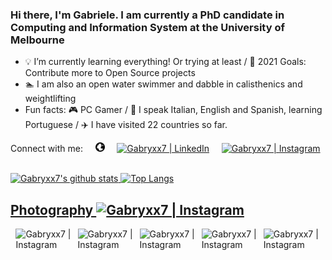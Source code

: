 ### Hi there, I'm Gabriele. I am currently a PhD candidate in Computing and Information System at the University of Melbourne
- 💡 I’m currently learning everything! Or trying at least / 🎯 2021 Goals: Contribute more to Open Source projects
- 🏊 I am also an open water swimmer and dabble in calisthenics and weightlifting
- Fun facts: 🎮 PC Gamer / 💬 I speak Italian, English and Spanish, learning Portuguese / ✈️ I have visited 22 countries so far.


Connect with me:  &nbsp; &nbsp;
[<img alt="gmarini.com" width="15px" src="https://raw.githubusercontent.com/iconic/open-iconic/master/svg/globe.svg" class="no-hover no-mark" />][website] &nbsp; &nbsp;
[<img alt="Gabryxx7 | LinkedIn" width="15px" src="https://cdn.jsdelivr.net/npm/simple-icons@v3/icons/linkedin.svg" class="no-hover no-mark" />][linkedin] &nbsp; &nbsp;
[<img alt="Gabryxx7 | Instagram" width="15px" src="https://cdn.jsdelivr.net/npm/simple-icons@v3/icons/instagram.svg" class="no-hover no-mark" />][instagram] &nbsp; &nbsp;

<div>
<a href="https://github.com/Gabryxx7" class="no-hover no-mark">
    <img src="https://github-readme-stats.vercel.app/api?username=Gabryxx7&count_private=true&show_icons=true&theme=onedark&include_all_commits=1" alt="Gabryxx7's github stats">
</a>

<a href="https://github.com/Gabryxx7" class="no-hover no-mark">
    <img src="https://github-readme-stats.vercel.app/api/top-langs/?username=Gabryxx7&layout=compact&theme=onedark" alt="Top Langs">
</a>
</div>

## [Photography <img alt="Gabryxx7 | Instagram" width="15px" src="https://cdn.jsdelivr.net/npm/simple-icons@v3/icons/instagram.svg" />][instagram]

<div style="display: flex;justify-content: space-evenly;">
<img alt="Gabryxx7 | Instagram" width="18%" height="auto" class="no-hover no-mark" src="https://gmarini.com/assets/gabryxx7/img/photos/202006/79841217_555270635156572_8260864494112333405_n.jpg" /> 
<img alt="Gabryxx7 | Instagram" width="18%" height="auto" class="no-hover no-mark" src="https://gmarini.com/assets/gabryxx7/img/photos/202006/d921048b9f8858f8fbbd9f651a64c5cb.jpg" />
<img alt="Gabryxx7 | Instagram" width="18%" height="auto" class="no-hover no-mark" src="https://gmarini.com/assets/gabryxx7/img/photos/202006/105949108_979756645775165_8661279133103583059_n.jpg" />
<img alt="Gabryxx7 | Instagram" width="18%" height="auto" class="no-hover no-mark" src="https://gmarini.com/assets/gabryxx7/img/photos/202004/eeadc6e1a203c084fe15656aaa7528ee.jpg" />
<img alt="Gabryxx7 | Instagram" width="18%" height="auto" class="no-hover no-mark" src="https://gmarini.com/assets/gabryxx7/img/photos/201909/260a4453657269ad127dfc1b661bbea5.jpg" />
</div>



[website]: https://gmarini.com/
[twitter]: https://twitter.com/Gabryxx7
[youtube]: https://youtube.com/gabryxx7
[instagram]: https://www.instagram.com/gabryxx7
[linkedin]: https://www.linkedin.com/in/gabryxx7
[webdevplaylist]: https://www.youtube.com/playlist?list=PLkwxH9e_vrAJ0WbEsFA9W3I1W-g_BTsbt
[jsplaylist]: https://www.youtube.com/playlist?list=PLkwxH9e_vrALRJKu7wfXby3MKeflhTu6B
[cssplaylist]: https://www.youtube.com/playlist?list=PLkwxH9e_vrALSdvZuEh6gqQdmDoDIoqz4
[reactplaylist]: https://www.youtube.com/playlist?list=PLkwxH9e_vrAK4TdffpxKY3QGyHCpxFcQ0

<!-- Source: https://raw.githubusercontent.com/codeSTACKr/codeSTACKr/master/README.md -->

